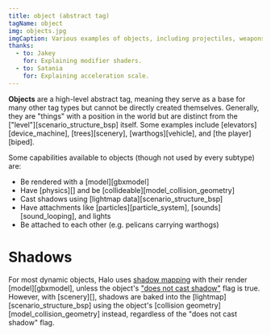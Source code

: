 ```yaml
---
title: object (abstract tag)
tagName: object
img: objects.jpg
imgCaption: Various examples of objects, including projectiles, weapons, and units.
thanks:
  - to: Jakey
    for: Explaining modifier shaders.
  - to: Satania
    for: Explaining acceleration scale.
---
```


**Objects** are a high-level abstract tag, meaning they serve as a base for many other tag types but cannot be directly created themselves. Generally, they are "things" with a position in the world but are distinct from the ["level"][scenario_structure_bsp] itself. Some examples include [elevators][device_machine], [trees][scenery], [warthogs][vehicle], and [the player][biped].

Some capabilities available to objects (though not used by every subtype) are:

* Be rendered with a [model][gbxmodel]
* Have [physics][] and be [collideable][model_collision_geometry]
* Cast shadows using [lightmap data][scenario_structure_bsp]
* Have attachments like [particles][particle_system], [sounds][sound_looping], and lights
* Be attached to each other (e.g. pelicans carrying warthogs)

# Shadows
For most dynamic objects, Halo uses [shadow mapping][shadow-mapping] with their render [model][gbxmodel], unless the object's ["does not cast shadow"](#structure-and-fields) flag is true. However, with [scenery][], shadows are baked into the [lightmap][scenario_structure_bsp] using the object's [collision geometry][model_collision_geometry] instead, regardless of the "does not cast shadow" flag.

[shadow-mapping]: https://en.wikipedia.org/wiki/Shadow_mapping
